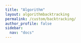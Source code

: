 ```yaml
---
title: "Algorithm"
layout: algorithmbacktracking
permalink: /custom/backtracking/
author_profile: false
sidebar:
  nav: "docs"
---
```

